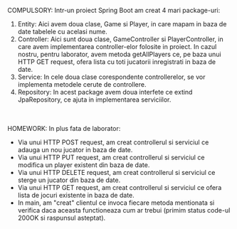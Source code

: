 COMPULSORY: Intr-un proiect Spring Boot am creat 4 mari package-uri:
<ol>
  <li>
    Entity: Aici avem doua clase, Game si Player, in care mapam in baza de date tabelele cu acelasi nume.
  </li>
  <li>
    Controller: Aici sunt doua clase, GameController si PlayerController, in care avem implementarea controller-elor folosite in proiect. In cazul nostru, pentru laborator, avem metoda getAllPlayers ce, pe baza unui HTTP GET request, ofera lista cu toti jucatorii inregistrati in baza de date. 
  </li>
  <li>
    Service: In cele doua clase corespondente controllerelor, se vor implementa metodele cerute de controllere.
  </li>
  <li>
    Repository: In acest package avem doua interfete ce extind JpaRepository, ce ajuta in implementarea serviciilor.
  </li>
</ol>
<br><br>
HOMEWORK: In plus fata de laborator: 
<ul>
  <li>
    Via unui HTTP POST request, am creat controllerul si serviciul ce adauga un nou jucator in baza de date.
  </li>
  <li>
    Via unui HTTP PUT request, am creat controllerul si serviciul ce modifica un player existent din baza de date.
  </li>
  <li>
    Via unui HTTP DELETE request, am creat controllerul si serviciul ce sterge un jucator din baza de date.
  </li>
  <li>
    Via unui HTTP GET request, am creat controllerul si serviciul ce ofera lista de jocuri existente in baza de date.
  </li>
  <li>
    In main, am "creat" clientul ce invoca fiecare metoda mentionata si verifica daca aceasta functioneaza cum ar trebui (primim status code-ul 200OK si raspunsul asteptat).
  </li>
</ul>
